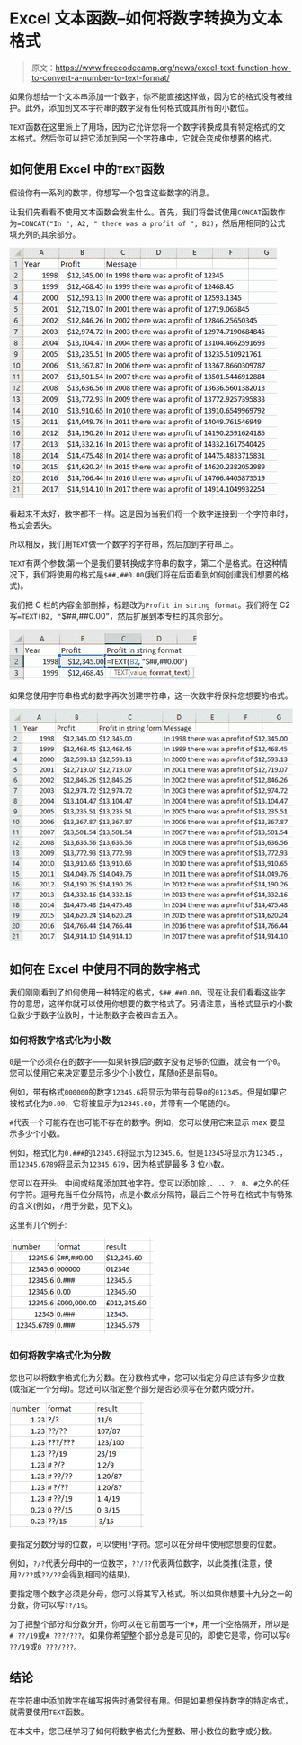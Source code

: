 # Excel 文本函数–如何将数字转换为文本格式

> 原文：<https://www.freecodecamp.org/news/excel-text-function-how-to-convert-a-number-to-text-format/>

如果你想给一个文本串添加一个数字，你不能直接这样做，因为它的格式没有被维护。此外，添加到文本字符串的数字没有任何格式或其所有的小数位。

`TEXT`函数在这里派上了用场，因为它允许您将一个数字转换成具有特定格式的文本格式。然后你可以把它添加到另一个字符串中，它就会变成你想要的格式。

## 如何使用 Excel 中的`TEXT`函数

假设你有一系列的数字，你想写一个包含这些数字的消息。

让我们先看看不使用文本函数会发生什么。首先，我们将尝试使用`CONCAT`函数作为`=CONCAT("In ", A2, " there was a profit of ", B2)`，然后用相同的公式填充列的其余部分。

![image-108](img/c41ed3bb9d6d49d3ecbdc1294986f2e2.png)

看起来不太好，数字都不一样。这是因为当我们将一个数字连接到一个字符串时，格式会丢失。

所以相反，我们用`TEXT`做一个数字的字符串，然后加到字符串上。

`TEXT`有两个参数:第一个是我们要转换成字符串的数字，第二个是格式。在这种情况下，我们将使用的格式是`$##,##0.00`(我们将在后面看到如何创建我们想要的格式)。

我们把 C 栏的内容全部删掉，标题改为`Profit in string format`。我们将在 C2 写`=TEXT(B2, "`$##,##0.00`”`，然后扩展到本专栏的其余部分。

![image-109](img/d709f171d2b5b775bb1eaed0e6b5e79f.png)

如果您使用字符串格式的数字再次创建字符串，这一次数字将保持您想要的格式。

![image-110](img/3da967086111afd0101536c13a5a41cb.png)

## 如何在 Excel 中使用不同的数字格式

我们刚刚看到了如何使用一种特定的格式，`$##,##0.00`。现在让我们看看这些字符的意思，这样你就可以使用你想要的数字格式了。另请注意，当格式显示的小数位数少于数字位数时，十进制数字会被四舍五入。

### 如何将数字格式化为小数

`0`是一个必须存在的数字——如果转换后的数字没有足够的位置，就会有一个`0`。您可以使用它来决定要显示多少个小数位，尾随`0`还是前导`0`。

例如，带有格式`000000`的数字`12345.6`将显示为带有前导`0`的`012345`。但是如果它被格式化为`0.00`，它将被显示为`12345.60`，并带有一个尾随的`0`。

`#`代表一个可能存在也可能不存在的数字。例如，您可以使用它来显示 max 要显示多少个小数。

例如，格式化为`0.###`的`12345.6`将显示为`12345.6`。但是`12345`将显示为`12345.`，而`12345.6789`将显示为`12345.679`，因为格式是最多 3 位小数。

您可以在开头、中间或结尾添加其他字符。您可以添加除`,`、`.`、`?`、`0`、`#`之外的任何字符。逗号充当千位分隔符，点是小数点分隔符，最后三个符号在格式中有特殊的含义(例如，`?`用于分数，见下文)。

这里有几个例子:

![image-119](img/6c4c4abb5a43c76feb023efe0ec5f169.png)

### 如何将数字格式化为分数

您也可以将数字格式化为分数。在分数格式中，您可以指定分母应该有多少位数(或指定一个分母)。您还可以指定整个部分是否必须写在分数内或分开。

![image-115](img/84a915214e52026878bea178a4b7a4dc.png)

要指定分数分母的位数，可以使用`?`字符。您可以在分母中使用您想要的位数。

例如，`?/?`代表分母中的一位数字，`??/??`代表两位数字，以此类推(注意，使用`?/??`或`??/??`会得到相同的结果)。

要指定哪个数字必须是分母，您可以将其写入格式。所以如果你想要十九分之一的分数，你可以写`??/19`。

为了把整个部分和分数分开，你可以在它前面写一个`#`，用一个空格隔开，所以是`# ??/19`或`# ???/???`。如果你希望整个部分总是可见的，即使它是零，你可以写`0 ??/19`或`0 ???/???`。

## 结论

在字符串中添加数字在编写报告时通常很有用。但是如果想保持数字的特定格式，就需要使用`TEXT`函数。

在本文中，您已经学习了如何将数字格式化为整数、带小数位的数字或分数。